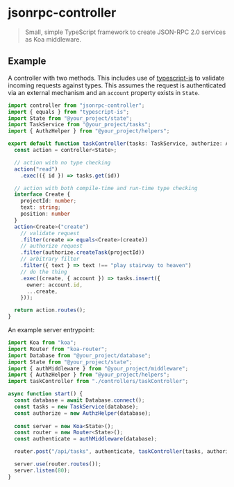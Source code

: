 # jsonrpc-controller

> Small, simple TypeScript framework to create JSON-RPC 2.0 services as Koa middleware.

## Example

A controller with two methods. This includes use of [typescript-is](https://github.com/woutervh-/typescript-is) to validate incoming requests against types. This assumes the request is authenticated via an external mechanism and an `account` property exists in `State`.

```ts
import controller from "jsonrpc-controller";
import { equals } from "typescript-is";
import State from "@your_project/state";
import TaskService from "@your_project/tasks";
import { AuthzHelper } from "@your_project/helpers";

export default function taskController(tasks: TaskService, authorize: AuthzHelper) {
  const action = controller<State>;

  // action with no type checking
  action("read")
    .exec(({ id }) => tasks.get(id))

  // action with both compile-time and run-time type checking
  interface Create {
    projectId: number;
    text: string;
    position: number
  }
  action<Create>("create")
    // validate request
    .filter(create => equals<Create>(create))
    // authorize request
    .filter(authorize.createTask(projectId))
    // arbitrary filter
    .filter({ text } => text !== "play stairway to heaven")
    // do the thing
    .exec((create, { account }) => tasks.insert({
      owner: account.id,
      ...create,
    }));

  return action.routes();
}
```

An example server entrypoint:

```ts
import Koa from "koa";
import Router from "koa-router";
import Database from "@your_project/database";
import State from "@your_project/state";
import { authMiddleware } from "@your_project/middleware";
import { AuthzHelper } from "@your_project/helpers";
import taskController from "./controllers/taskController";

async function start() {
  const database = await Database.connect();
  const tasks = new TaskService(database);
  const authorize = new AuthzHelper(database);
  
  const server = new Koa<State>();
  const router = new Router<State>();
  const authenticate = authMiddleware(database);

  router.post("/api/tasks", authenticate, taskController(tasks, authorize));

  server.use(router.routes());
  server.listen(80);
}


```
